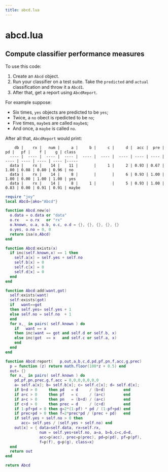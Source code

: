 ```yaml
---
title: abcd.lua
---
```




# abcd.lua

## Compute classifier  performance measures

To use this code:

1. Create an `Abcd` object.
2. Run your classifier on a test suite. Take the `predicted` and
   `actual` classification and throw it a `Abcd1`.
3. After that, get  a report using `AbcdReport`.

For example suppose:

- Six times, `yes` objects are predicted to be `yes`;
- Twice, a `no` obect is rpedicted to be `no`;
- Five times, `maybe`s are called `maybe`s;
- And once, a `maybe` is called `no`.

After all that,  `AbcdReport` would print:

```
    db |    rx |   num |     a |     b |     c |     d |  acc |  pre |   pd |   pf |    f |    g | class
  ---- |  ---- |  ---- |  ---- |  ---- |  ---- |  ---- | ---- | ---- | ---- | ---- | ---- | ---- |-----
  data |    rx |    14 |    11 |       |     1 |     2 | 0.93 | 0.67 | 1.00 | 0.08 | 0.80 | 0.96 | no
  data |    rx |    14 |     8 |       |       |     6 | 0.93 | 1.00 | 1.00 | 0.00 | 1.00 | 1.00 | yes
  data |    rx |    14 |     8 |     1 |       |     5 | 0.93 | 1.00 | 0.83 | 0.00 | 0.91 | 0.91 | maybe
```

```lua
require "joy"
local Abcd={ako="Abcd"}

function Abcd.new(o)
  o.data = o.data or "data"
  o.rx   = o.rx   or "rx"
  o.known, o.a, o.b, o.c, o.d = {}, {}, {}, {}, {}
  o.yes, o.no = 0, 0
  return isa(o,Abcd)
end

function Abcd:exists(x) 
  if inc(self.known,x) == 1 then 
    self.a[x] = self.yes + self.no
    self.b[x] = 0
    self.c[x] = 0
    self.d[x] = 0
  end
end

function Abcd:add(want,got) 
  self:exists(want) 
  self:exists(got)  
  if   want==got 
  then self.yes= self.yes + 1 
  else self.no = self.no  + 1 
  end
  for x,_ in pairs( self.known ) do 
    if   want == x
    then inc(want == got and self.d or self.b, x)
    else inc(got  == x   and self.c or self.a, x)
    end
  end
end

function Abcd:report(   p,out,a,b,c,d,pd,pf,pn,f,acc,g,prec)
  p = function (z) return math.floor(100*z + 0.5) end
  out= {}
  for x,_ in pairs( self.known ) do
    pd,pf,pn,prec,g,f,acc = 0,0,0,0,0,0,0
    a= self.a[x]; b= self.b[x]; c= self.c[x]; d= self.d[x];
    if b+d > 0     then pd   = d     / (b+d)        end
    if a+c > 0     then pf   = c     / (a+c)        end
    if a+c > 0     then pn   = (b+d) / (a+c)        end
    if c+d > 0     then prec = d     / (c+d)        end
    if 1-pf+pd > 0 then g=2*(1-pf) * pd / (1-pf+pd) end 
    if prec+pd > 0 then f=2*prec*pd / (prec + pd)   end
    if self.yes + self.no > 0 then 
       acc= self.yes / (self.yes + self.no) end
    out[x] = { data=self.data, rx=self.rx, 
               num = self.yes+self.no, a=a, b=b,c=c,d=d, 
               acc=p(acc), prec=p(prec), pd=p(pd), pf=p(pf), 
               f=p(f), g=p(g), class=x}
  end
  return out
end

return Abcd
```
